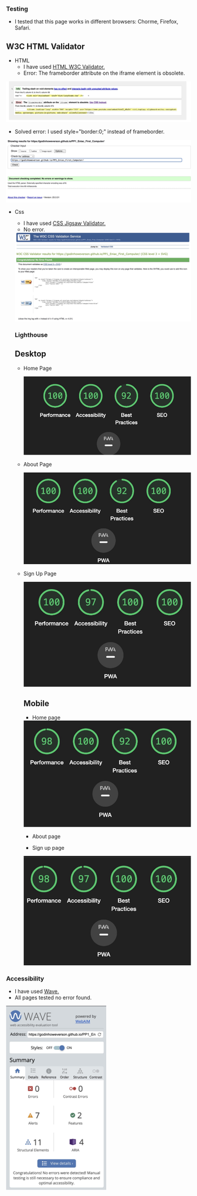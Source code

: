 ### Testing

- I tested that this page works in different browsers: Chorme, Firefox, Safari.

## W3C HTML Validator

- HTML
   - I have used <a href="https://validator.w3.org/" target="_blank">HTML W3C Validator.</a>
   - Error: The frameborder attribute on the iframe element is obsolete.

<img src="documentation/images/error-html.jpeg" alt="Validator HTML">

   - Solved error: I used style="border:0;" instead of frameborder.
   
<img src="documentation/images/no-error-html.jpg" alt="Validator HTML">

- Css
  - I have used <a href="https://jigsaw.w3.org/css-validator/" target="_blank">CSS Jigsaw Validator.</a>
  - No error.

  <img src="documentation/images/css-validator.jpg" alt="Validator CSS">

  ### Lighthouse

  ## Desktop

  - Home Page

    <img src="documentation/images/lighthouse-page-desktop.jpeg" alt="Home Page-desktop">

  - About Page

    <img src="documentation/images/lighthouse-about-desktop.jpeg" alt="about Page-desktop">
  
  - Sign Up Page
  
    <img src="documentation/images/lighthouse-signup-desktop.jpeg" alt="Sign up Page-desktop">

    ## Mobile

    - Home page

    <img src="documentation/images/lighthouse-home-mobile.jpeg" alt="Home Page-mobile">

    - About page


    - Sign up page

    <img src="documentation/images/lighthouse-signup-mobile.jpeg" alt="Sign up Page-mobile">

### Accessibility
   - I have used <a href="https://wave.webaim.org/" target="_blank">Wave.</a>
   - All pages tested no error found.

   <img src="documentation/images/accessibility.jpeg" alt="acessibility test" height="500px">